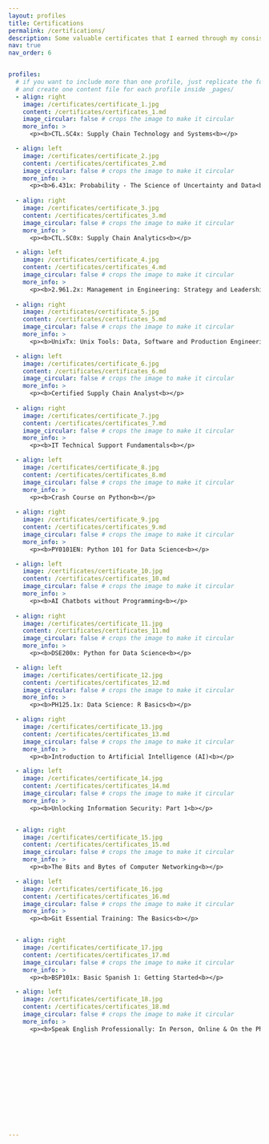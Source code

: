 ```yaml
---
layout: profiles
title: Certifications
permalink: /certifications/
description: Some valuable certificates that I earned through my consistent hard work and dedication.
nav: true
nav_order: 6


profiles:
  # if you want to include more than one profile, just replicate the following block
  # and create one content file for each profile inside _pages/
  - align: right
    image: /certificates/certificate_1.jpg
    content: /certificates/certificates_1.md
    image_circular: false # crops the image to make it circular
    more_info: >
      <p><b>CTL.SC4x: Supply Chain Technology and Systems<b></p>

  - align: left
    image: /certificates/certificate_2.jpg
    content: /certificates/certificates_2.md
    image_circular: false # crops the image to make it circular
    more_info: >
      <p><b>6.431x: Probability - The Science of Uncertainty and Data<b></p>
  
  - align: right
    image: /certificates/certificate_3.jpg
    content: /certificates/certificates_3.md
    image_circular: false # crops the image to make it circular
    more_info: >
      <p><b>CTL.SC0x: Supply Chain Analytics<b></p>

  - align: left
    image: /certificates/certificate_4.jpg
    content: /certificates/certificates_4.md
    image_circular: false # crops the image to make it circular
    more_info: >
      <p><b>2.961.2x: Management in Engineering: Strategy and Leadership<b></p>
  
  - align: right
    image: /certificates/certificate_5.jpg
    content: /certificates/certificates_5.md
    image_circular: false # crops the image to make it circular
    more_info: >
      <p><b>UnixTx: Unix Tools: Data, Software and Production Engineering<b></p>

  - align: left
    image: /certificates/certificate_6.jpg
    content: /certificates/certificates_6.md
    image_circular: false # crops the image to make it circular
    more_info: >
      <p><b>Certified Supply Chain Analyst<b></p>
  
  - align: right
    image: /certificates/certificate_7.jpg
    content: /certificates/certificates_7.md
    image_circular: false # crops the image to make it circular
    more_info: >
      <p><b>IT Technical Support Fundamentals<b></p>

  - align: left
    image: /certificates/certificate_8.jpg
    content: /certificates/certificates_8.md
    image_circular: false # crops the image to make it circular
    more_info: >
      <p><b>Crash Course on Python<b></p>
  
  - align: right
    image: /certificates/certificate_9.jpg
    content: /certificates/certificates_9.md
    image_circular: false # crops the image to make it circular
    more_info: >
      <p><b>PY0101EN: Python 101 for Data Science<b></p>

  - align: left
    image: /certificates/certificate_10.jpg
    content: /certificates/certificates_10.md
    image_circular: false # crops the image to make it circular
    more_info: >
      <p><b>AI Chatbots without Programming<b></p>
      
  - align: right
    image: /certificates/certificate_11.jpg
    content: /certificates/certificates_11.md
    image_circular: false # crops the image to make it circular
    more_info: >
      <p><b>DSE200x: Python for Data Science<b></p>

  - align: left
    image: /certificates/certificate_12.jpg
    content: /certificates/certificates_12.md
    image_circular: false # crops the image to make it circular
    more_info: >
      <p><b>PH125.1x: Data Science: R Basics<b></p>

  - align: right
    image: /certificates/certificate_13.jpg
    content: /certificates/certificates_13.md
    image_circular: false # crops the image to make it circular
    more_info: >
      <p><b>Introduction to Artificial Intelligence (AI)<b></p>

  - align: left
    image: /certificates/certificate_14.jpg
    content: /certificates/certificates_14.md
    image_circular: false # crops the image to make it circular
    more_info: >
      <p><b>Unlocking Information Security: Part 1<b></p>


  - align: right
    image: /certificates/certificate_15.jpg
    content: /certificates/certificates_15.md
    image_circular: false # crops the image to make it circular
    more_info: >
      <p><b>The Bits and Bytes of Computer Networking<b></p>

  - align: left
    image: /certificates/certificate_16.jpg
    content: /certificates/certificates_16.md
    image_circular: false # crops the image to make it circular
    more_info: >
      <p><b>Git Essential Training: The Basics<b></p>


  - align: right
    image: /certificates/certificate_17.jpg
    content: /certificates/certificates_17.md
    image_circular: false # crops the image to make it circular
    more_info: >
      <p><b>BSP101x: Basic Spanish 1: Getting Started<b></p>

  - align: left
    image: /certificates/certificate_18.jpg
    content: /certificates/certificates_18.md
    image_circular: false # crops the image to make it circular
    more_info: >
      <p><b>Speak English Professionally: In Person, Online & On the Phone<b></p>














---
```

